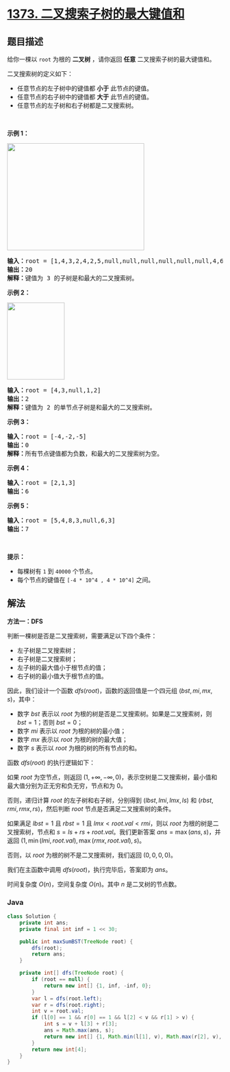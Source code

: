 # [1373. 二叉搜索子树的最大键值和](https://leetcode.cn/problems/maximum-sum-bst-in-binary-tree)

## 题目描述

<p>给你一棵以 <code>root</code> 为根的 <strong>二叉树</strong> ，请你返回 <strong>任意</strong> 二叉搜索子树的最大键值和。</p>

<p>二叉搜索树的定义如下：</p>

<ul>
	<li>任意节点的左子树中的键值都 <strong>小于</strong> 此节点的键值。</li>
	<li>任意节点的右子树中的键值都 <strong>大于</strong> 此节点的键值。</li>
	<li>任意节点的左子树和右子树都是二叉搜索树。</li>
</ul>

<p> </p>

<p><strong>示例 1：</strong></p>

<p><img alt="" src="https://gcore.jsdelivr.net/gh/doocs/leetcode@main/solution/1300-1399/1373.Maximum%20Sum%20BST%20in%20Binary%20Tree/images/sample_1_1709.png" style="height: 250px; width: 320px;" /></p>

<pre>
<strong>输入：</strong>root = [1,4,3,2,4,2,5,null,null,null,null,null,null,4,6]
<strong>输出：</strong>20
<strong>解释：</strong>键值为 3 的子树是和最大的二叉搜索树。
</pre>

<p><strong>示例 2：</strong></p>

<p><img alt="" src="https://gcore.jsdelivr.net/gh/doocs/leetcode@main/solution/1300-1399/1373.Maximum%20Sum%20BST%20in%20Binary%20Tree/images/sample_2_1709.png" style="height: 180px; width: 134px;" /></p>

<pre>
<strong>输入：</strong>root = [4,3,null,1,2]
<strong>输出：</strong>2
<strong>解释：</strong>键值为 2 的单节点子树是和最大的二叉搜索树。
</pre>

<p><strong>示例 3：</strong></p>

<pre>
<strong>输入：</strong>root = [-4,-2,-5]
<strong>输出：</strong>0
<strong>解释：</strong>所有节点键值都为负数，和最大的二叉搜索树为空。
</pre>

<p><strong>示例 4：</strong></p>

<pre>
<strong>输入：</strong>root = [2,1,3]
<strong>输出：</strong>6
</pre>

<p><strong>示例 5：</strong></p>

<pre>
<strong>输入：</strong>root = [5,4,8,3,null,6,3]
<strong>输出：</strong>7
</pre>

<p> </p>

<p><strong>提示：</strong></p>

<ul>
	<li>每棵树有 <code>1</code> 到 <code>40000</code> 个节点。</li>
	<li>每个节点的键值在 <code>[-4 * 10^4 , 4 * 10^4]</code> 之间。</li>
</ul>

## 解法

**方法一：DFS**

判断一棵树是否是二叉搜索树，需要满足以下四个条件：

-   左子树是二叉搜索树；
-   右子树是二叉搜索树；
-   左子树的最大值小于根节点的值；
-   右子树的最小值大于根节点的值。

因此，我们设计一个函数 $dfs(root)$，函数的返回值是一个四元组 $(bst, mi, mx, s)$，其中：

-   数字 $bst$ 表示以 $root$ 为根的树是否是二叉搜索树。如果是二叉搜索树，则 $bst = 1$；否则 $bst = 0$；
-   数字 $mi$ 表示以 $root$ 为根的树的最小值；
-   数字 $mx$ 表示以 $root$ 为根的树的最大值；
-   数字 $s$ 表示以 $root$ 为根的树的所有节点的和。

函数 $dfs(root)$ 的执行逻辑如下：

如果 $root$ 为空节点，则返回 $(1, +\infty, -\infty, 0)$，表示空树是二叉搜索树，最小值和最大值分别为正无穷和负无穷，节点和为 $0$。

否则，递归计算 $root$ 的左子树和右子树，分别得到 $(lbst, lmi, lmx, ls)$ 和 $(rbst, rmi, rmx, rs)$，然后判断 $root$ 节点是否满足二叉搜索树的条件。

如果满足 $lbst = 1$ 且 $rbst = 1$ 且 $lmx \lt root.val \lt rmi$，则以 $root$ 为根的树是二叉搜索树，节点和 $s= ls + rs + root.val$。我们更新答案 $ans = \max(ans, s)$，并返回 $(1, \min(lmi, root.val), \max(rmx, root.val), s)$。

否则，以 $root$ 为根的树不是二叉搜索树，我们返回 $(0, 0, 0, 0)$。

我们在主函数中调用 $dfs(root)$，执行完毕后，答案即为 $ans$。

时间复杂度 $O(n)$，空间复杂度 $O(n)$。其中 $n$ 是二叉树的节点数。

### **Java**

```java
class Solution {
    private int ans;
    private final int inf = 1 << 30;

    public int maxSumBST(TreeNode root) {
        dfs(root);
        return ans;
    }

    private int[] dfs(TreeNode root) {
        if (root == null) {
            return new int[] {1, inf, -inf, 0};
        }
        var l = dfs(root.left);
        var r = dfs(root.right);
        int v = root.val;
        if (l[0] == 1 && r[0] == 1 && l[2] < v && r[1] > v) {
            int s = v + l[3] + r[3];
            ans = Math.max(ans, s);
            return new int[] {1, Math.min(l[1], v), Math.max(r[2], v), s};
        }
        return new int[4];
    }
}
```
